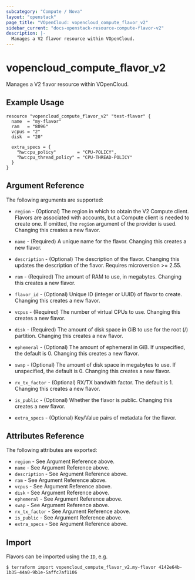 ```yaml
---
subcategory: "Compute / Nova"
layout: "openstack"
page_title: "VOpenCloud: vopencloud_compute_flavor_v2"
sidebar_current: "docs-openstack-resource-compute-flavor-v2"
description: |-
  Manages a V2 flavor resource within VOpenCloud.
---
```


# vopencloud\_compute\_flavor\_v2

Manages a V2 flavor resource within VOpenCloud.

## Example Usage

```hcl
resource "vopencloud_compute_flavor_v2" "test-flavor" {
  name  = "my-flavor"
  ram   = "8096"
  vcpus = "2"
  disk  = "20"

  extra_specs = {
    "hw:cpu_policy"        = "CPU-POLICY",
    "hw:cpu_thread_policy" = "CPU-THREAD-POLICY"
  }
}
```

## Argument Reference

The following arguments are supported:

* `region` - (Optional) The region in which to obtain the V2 Compute client.
    Flavors are associated with accounts, but a Compute client is needed to
    create one. If omitted, the `region` argument of the provider is used.
    Changing this creates a new flavor.

* `name` - (Required) A unique name for the flavor. Changing this creates a new
    flavor.

* `description` - (Optional) The description of the flavor. Changing this
    updates the description of the flavor. Requires microversion >= 2.55.

* `ram` - (Required) The amount of RAM to use, in megabytes. Changing this
    creates a new flavor.

* `flavor_id` - (Optional) Unique ID (integer or UUID) of flavor to create. Changing
    this creates a new flavor.

* `vcpus` - (Required) The number of virtual CPUs to use. Changing this creates
    a new flavor.

* `disk` - (Required) The amount of disk space in GiB to use for the root
    (/) partition. Changing this creates a new flavor.

* `ephemeral` - (Optional) The amount of ephemeral in GiB. If unspecified,
    the default is 0. Changing this creates a new flavor.

* `swap` - (Optional) The amount of disk space in megabytes to use. If
    unspecified, the default is 0. Changing this creates a new flavor.

* `rx_tx_factor` - (Optional) RX/TX bandwith factor. The default is 1. Changing
    this creates a new flavor.

* `is_public` - (Optional) Whether the flavor is public. Changing this creates
    a new flavor.

* `extra_specs` - (Optional) Key/Value pairs of metadata for the flavor.

## Attributes Reference

The following attributes are exported:

* `region` - See Argument Reference above.
* `name` - See Argument Reference above.
* `description` - See Argument Reference above.
* `ram` - See Argument Reference above.
* `vcpus` - See Argument Reference above.
* `disk` - See Argument Reference above.
* `ephemeral` - See Argument Reference above.
* `swap` - See Argument Reference above.
* `rx_tx_factor` - See Argument Reference above.
* `is_public` - See Argument Reference above.
* `extra_specs` - See Argument Reference above.

## Import

Flavors can be imported using the `ID`, e.g.

```
$ terraform import vopencloud_compute_flavor_v2.my-flavor 4142e64b-1b35-44a0-9b1e-5affc7af1106
```

